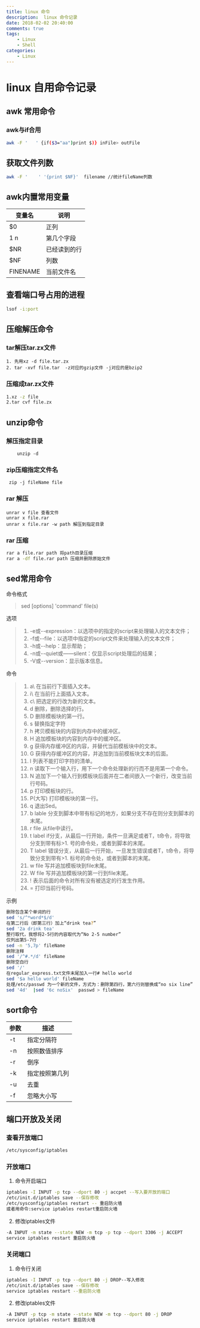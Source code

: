 ```yaml
---
title: linux 命令
description:  linux 命令记录
date: 2018-02-02 20:40:00
comments: true
tags: 
    - Linux
    - Shell  
categories:
    - Linux
---
```

# linux 自用命令记录

## awk 常用命令
### awk与if合用
```bash
awk -F '   ' {if($3="aa")print $)} inFile> outFile
```
## 获取文件列数
```bash
awk -F '    ' '{print $NF}'  filename //统计fileName列数
```
## awk内置常用变量

|变量名|说明 |
|-----|------|
|  $0 |正列|
|$1~$n| 第几个字段|
|$NR| 已经读到的行|
|$NF| 列数|
|FINENAME|当前文件名|

## 查看端口号占用的进程
```bash
lsof -i:port
```

## 压缩解压命令
### tar解压tar.zx文件
```shell
1. 先用xz -d file.tar.zx
2. tar -xvf file.tar  -z对应的gzip文件 -j对应的是bzip2
```
### 压缩成tar.zx文件
``` bash
1.xz -z file
2.tar cvf file.zx
```

## unzip命令

### 解压指定目录

```
    unzip -d
```

### zip压缩指定文件名

```
 zip -j fileName file
```

### rar 解压
```
unrar v file 查看文件
unrar x file.rar
unrar x file.rar -w path 解压到指定目录
```

### rar 压缩

```bash
rar a file.rar path 将path目录压缩
rar a -df file.rar path 压缩并删除原始文件
```
## sed常用命令
命令格式
> sed [options] 'command' file(s)

选项
>1. -e或--expression：以选项中的指定的script来处理输入的文本文件；
>2. -f或--file：以选项中指定的script文件来处理输入的文本文件；
>3. -h或--help：显示帮助；
>4. -n或--quiet或——silent：仅显示script处理后的结果；
>5. -V或--version：显示版本信息。

命令
>1. a\ 在当前行下面插入文本。
>1. i\ 在当前行上面插入文本。
>1. c\ 把选定的行改为新的文本。
>1. d 删除，删除选择的行。
>1. D 删除模板块的第一行。
>1. s 替换指定字符
>1. h 拷贝模板块的内容到内存中的缓冲区。
>1. H 追加模板块的内容到内存中的缓冲区。
>1. g 获得内存缓冲区的内容，并替代当前模板块中的文本。
>1. G 获得内存缓冲区的内容，并追加到当前模板块文本的后面。
>1. l 列表不能打印字符的清单。
>1. n 读取下一个输入行，用下一个命令处理新的行而不是用第一个命令。
>1. N 追加下一个输入行到模板块后面并在二者间嵌入一个新行，改变当前行号码。
>1. p 打印模板块的行。
>1. P(大写) 打印模板块的第一行。
>1. q 退出Sed。
>1. b lable 分支到脚本中带有标记的地方，如果分支不存在则分支到脚本的末尾。
>1. r file 从file中读行。
>1. t label if分支，从最后一行开始，条件一旦满足或者T，t命令，将导致分支到带有标>1. 号的命令处，或者到脚本的末尾。
>1. T label 错误分支，从最后一行开始，一旦发生错误或者T，t命令，将导致分支到带有>1. 标号的命令处，或者到脚本的末尾。
>1. w file 写并追加模板块到file末尾。  
>1. W file 写并追加模板块的第一行到file末尾。  
>1. ! 表示后面的命令对所有没有被选定的行发生作用。  
>1. = 打印当前行号码。  

示例
```bash
删除包含某个单词的行
sed 's/^*word*$/d'
在第二行后（即第三行）加上“drink tea?”
sed '2a drink tea'
整行取代，我想将2-5行的内容取代为“No 2-5 number”
仅列出第5-7行
sed -n '5,7p' fileName
删除注释
sed '/^#.*/d' fileName
删除空白行
sed '/'
在regular_express.txt文件末尾加入一行# hello world
sed '$a hello world' fileName
处理/etc/passwd 为一个新的文件，方式为：删除第四行，第六行则替换成“no six line”
sed '4d'  |sed '6c noSix'  passwd > fileName
```
## sort命令

|参数| 描述|
|-|-|
|-t|指定分隔符|
|-n|按照数值排序|
|-r|倒序|
|-k|指定按照第几列|
|-u| 去重| 
|-f|忽略大小写|

## 端口开放及关闭

### 查看开放端口
```bash
/etc/sysconfig/iptables 
```
### 开放端口
1. 命令开启端口
```bash 
iptables -I INPUT -p tcp --dport 80 -j accpet --写入要开放的端口
/etc/init.d/iptables save --保存修改
/etc/sysconfig/iptables restart -- 重启防火墙
或者用命令:service iptables restart重启防火墙
```
2. 修改iptables文件
```bash
-A INPUT -m state --state NEW -m tcp -p tcp --dport 3306 -j ACCEPT
service iptables restart 重启防火墙
```

### 关闭端口

1. 命令行关闭
```bash
iptables -I INPUT -p tcp --dport 80 -j DROP--写入修改
/etc/init.d/iptables save --保存修改
service iptables restart --重启防火墙
```

2. 修改iptables文件
```bash
-A INPUT -p tcp -m state --state NEW -m tcp --dport 80 -j DROP
service iptables restart 重启防火墙
```
